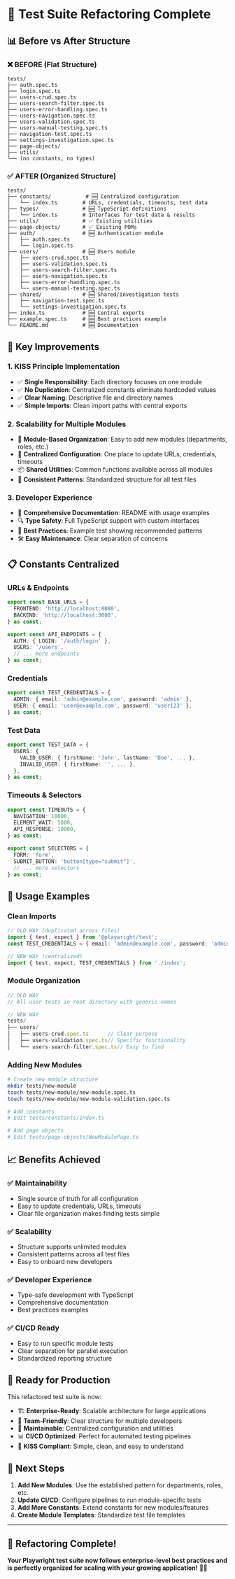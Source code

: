 # 🎯 Test Suite Refactoring Complete

## 📊 Before vs After Structure

### ❌ BEFORE (Flat Structure)
```
tests/
├── auth.spec.ts
├── login.spec.ts
├── users-crud.spec.ts
├── users-search-filter.spec.ts
├── users-error-handling.spec.ts
├── users-navigation.spec.ts
├── users-validation.spec.ts
├── users-manual-testing.spec.ts
├── navigation-test.spec.ts
├── settings-investigation.spec.ts
├── page-objects/
├── utils/
└── (no constants, no types)
```

### ✅ AFTER (Organized Structure)
```
tests/
├── constants/           # 🆕 Centralized configuration
│   └── index.ts        # URLs, credentials, timeouts, test data
├── types/              # 🆕 TypeScript definitions
│   └── index.ts        # Interfaces for test data & results
├── utils/              # ✅ Existing utilities
├── page-objects/       # ✅ Existing POMs
├── auth/               # 🆕 Authentication module
│   ├── auth.spec.ts
│   └── login.spec.ts
├── users/              # 🆕 Users module
│   ├── users-crud.spec.ts
│   ├── users-validation.spec.ts
│   ├── users-search-filter.spec.ts
│   ├── users-navigation.spec.ts
│   ├── users-error-handling.spec.ts
│   └── users-manual-testing.spec.ts
├── shared/             # 🆕 Shared/investigation tests
│   ├── navigation-test.spec.ts
│   └── settings-investigation.spec.ts
├── index.ts            # 🆕 Central exports
├── example.spec.ts     # 🆕 Best practices example
└── README.md           # 🆕 Documentation
```

## 🚀 Key Improvements

### 1. **KISS Principle Implementation**
- ✅ **Single Responsibility**: Each directory focuses on one module
- ✅ **No Duplication**: Centralized constants eliminate hardcoded values
- ✅ **Clear Naming**: Descriptive file and directory names
- ✅ **Simple Imports**: Clean import paths with central exports

### 2. **Scalability for Multiple Modules**
- 📁 **Module-Based Organization**: Easy to add new modules (departments, roles, etc.)
- 🔧 **Centralized Configuration**: One place to update URLs, credentials, timeouts
- 📦 **Shared Utilities**: Common functions available across all modules
- 🎯 **Consistent Patterns**: Standardized structure for all test files

### 3. **Developer Experience**
- 📖 **Comprehensive Documentation**: README with usage examples
- 🔍 **Type Safety**: Full TypeScript support with custom interfaces
- 🎨 **Best Practices**: Example test showing recommended patterns
- 🛠️ **Easy Maintenance**: Clear separation of concerns

## 📋 Constants Centralized

### URLs & Endpoints
```typescript
export const BASE_URLS = {
  FRONTEND: 'http://localhost:8080',
  BACKEND: 'http://localhost:3000',
} as const;

export const API_ENDPOINTS = {
  AUTH: { LOGIN: '/auth/login' },
  USERS: '/users',
  // ... more endpoints
} as const;
```

### Credentials
```typescript
export const TEST_CREDENTIALS = {
  ADMIN: { email: 'admin@example.com', password: 'admin' },
  USER: { email: 'user@example.com', password: 'user123' },
} as const;
```

### Test Data
```typescript
export const TEST_DATA = {
  USERS: {
    VALID_USER: { firstName: 'John', lastName: 'Doe', ... },
    INVALID_USER: { firstName: '', ... },
  },
} as const;
```

### Timeouts & Selectors
```typescript
export const TIMEOUTS = {
  NAVIGATION: 10000,
  ELEMENT_WAIT: 5000,
  API_RESPONSE: 10000,
} as const;

export const SELECTORS = {
  FORM: 'form',
  SUBMIT_BUTTON: 'button[type="submit"]',
  // ... more selectors
} as const;
```

## 🎯 Usage Examples

### Clean Imports
```typescript
// OLD WAY (duplicated across files)
import { test, expect } from '@playwright/test';
const TEST_CREDENTIALS = { email: 'admin@example.com', password: 'admin' };

// NEW WAY (centralized)
import { test, expect, TEST_CREDENTIALS } from './index';
```

### Module Organization
```typescript
// OLD WAY
// All user tests in root directory with generic names

// NEW WAY
tests/
├── users/
│   ├── users-crud.spec.ts      // Clear purpose
│   ├── users-validation.spec.ts// Specific functionality
│   └── users-search-filter.spec.ts// Easy to find
```

### Adding New Modules
```bash
# Create new module structure
mkdir tests/new-module
touch tests/new-module/new-module.spec.ts
touch tests/new-module/new-module-validation.spec.ts

# Add constants
# Edit tests/constants/index.ts

# Add page objects
# Edit tests/page-objects/NewModulePage.ts
```

## 📈 Benefits Achieved

### ✅ **Maintainability**
- Single source of truth for all configuration
- Easy to update credentials, URLs, timeouts
- Clear file organization makes finding tests simple

### ✅ **Scalability**
- Structure supports unlimited modules
- Consistent patterns across all test files
- Easy to onboard new developers

### ✅ **Developer Experience**
- Type-safe development with TypeScript
- Comprehensive documentation
- Best practices examples

### ✅ **CI/CD Ready**
- Easy to run specific module tests
- Clear separation for parallel execution
- Standardized reporting structure

## 🚀 Ready for Production

This refactored test suite is now:
- 🏗️ **Enterprise-Ready**: Scalable architecture for large applications
- 👥 **Team-Friendly**: Clear structure for multiple developers
- 🔧 **Maintainable**: Centralized configuration and utilities
- 📊 **CI/CD Optimized**: Perfect for automated testing pipelines
- 🎯 **KISS Compliant**: Simple, clean, and easy to understand

## 📝 Next Steps

1. **Add New Modules**: Use the established pattern for departments, roles, etc.
2. **Update CI/CD**: Configure pipelines to run module-specific tests
3. **Add More Constants**: Extend constants for new modules/features
4. **Create Module Templates**: Standardize test file templates

---

## 🎊 **Refactoring Complete!**

**Your Playwright test suite now follows enterprise-level best practices and is perfectly organized for scaling with your growing application!** 🚀✨
